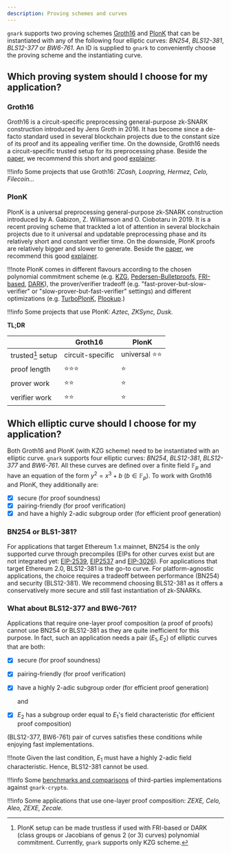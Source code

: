 ```yaml
---
description: Proving schemes and curves
---
```


`gnark` supports two proving schemes [Groth16](https://eprint.iacr.org/2016/260.pdf) and [PlonK](https://eprint.iacr.org/2019/953.pdf) that can be instantiated with any of the following four elliptic curves: *BN254*, *BLS12-381*, *BLS12-377* or *BW6-761*. An ID is supplied to `gnark` to conveniently choose the proving scheme and the instantiating curve.

## Which proving system should I choose for my application?
### Groth16
Groth16 is a circuit-specific preprocessing general-purpose zk-SNARK construction introduced by Jens Groth in 2016. It has become since a de-facto standard used in several blockchain projects due to the constant size of its proof and its appealing verifier time. On the downside, Groth16 needs a circuit-specific trusted setup for its preprocessing phase. Beside the [paper](http://www.zeroknowledgeblog.com/index.php/groth16), we recommend this short and good [explainer](http://www.zeroknowledgeblog.com/index.php/groth16).

!!!info
    Some projects that use Groth16: *ZCash, Loopring, Hermez, Celo, Filecoin...*

### PlonK
PlonK is a universal preprocessing general-purpose zk-SNARK construction introduced by A. Gabizon, Z. Williamson and O. Ciobotaru in 2019. It is a recent proving scheme that trackted a lot of attention in several blockchain projects due to it universal and updatable preprocessing phase and its relatively short and constant verifier time. On the downside, PlonK proofs are relatively bigger and slower to generate. Beside the [paper](https://eprint.iacr.org/2019/953.pdf), we recommend this good [explainer](https://hackmd.io/@zkteam/plonk).

!!!note
    PlonK comes in different flavours according to the chosen polynomial commitment scheme (e.g. [KZG](https://www.iacr.org/archive/asiacrypt2010/6477178/6477178.pdf), [Pedersen-Bulletproofs](http://web.stanford.edu/~buenz/pubs/bulletproofs.pdf), [FRI-based](https://eprint.iacr.org/2019/1020.pdf), [DARK](https://eprint.iacr.org/2019/1229.pdf)), the prover/verifier tradeoff (e.g. "fast-prover-but-slow-verifier" or "slow-prover-but-fast-verifier" settings) and different optimizations (e.g. [TurboPlonK](https://docs.zkproof.org/pages/standards/accepted-workshop3/proposal-turbo_plonk.pdf), [Plookup](https://eprint.iacr.org/2020/315.pdf).)

!!!info
    Some projects that use PlonK: *Aztec, ZKSync, Dusk.*

**TL;DR**

|                  | Groth16           | PlonK                  |
|------------------|-------------------|------------------------|
|trusted[^1] setup | circuit-specific  | universal :star::star: |
|proof length      | :star::star::star:| :star:                 |
|prover work       | :star::star:      | :star:                 |
|verifier work     | :star::star:      | :star:                 |

[^1]: PlonK setup can be made trustless if used with FRI-based or DARK (class groups or Jacobians of genus 2 (or 3) curves) polynomial commitment. Currently, `gnark` supports only KZG scheme.

## Which elliptic curve should I choose for my application?
Both Groth16 and PlonK (with KZG scheme) need to be instantiated with an elliptic curve. `gnark` supports four elliptic curves: *BN254*, *BLS12-381*, *BLS12-377* and *BW6-761*. All these curves are defined over a finite field $\mathbb{F}_p$ and have an equation of the form $y^2=x^3+b$ ($b\in \mathbb{F}_p$). To work with Groth16 and PlonK, they additionally are:

- [x] secure (for proof soundness)
- [x] pairing-friendly (for proof verification)
- [x] and have a highly 2-adic subgroup order (for efficient proof generation)

### BN254 or BLS1-381?
For applications that target Ethereum 1.x mainnet, BN254 is the only supported curve through precompiles (EIPs for other curves exist but are not integrated yet: [EIP-2539](https://eips.ethereum.org/EIPS/eip-2539), [EIP2537](https://eips.ethereum.org/EIPS/eip-2537) and [EIP-3026](https://eips.ethereum.org/EIPS/eip-3026)). For applications that target Ethereum 2.0, BLS12-381 is the go-to curve. For platform-agnostic applications, the choice requires a tradeoff between performance (BN254) and security (BLS12-381). We recommend choosing BLS12-381 as it offers a conservatively more secure and still fast instantiation of zk-SNARKs.

### What about BLS12-377 and BW6-761?
Applications that require one-layer proof composition (a proof of proofs) cannot use BN254 or BLS12-381 as they are quite inefficient for this purpose. In fact, such an application needs a pair ($E_1, E_2$) of elliptic curves that are both:

- [x] secure (for proof soundness)
- [x] pairing-friendly (for proof verification)
- [x] have a highly 2-adic subgroup order (for efficient proof generation)

    and

- [x] $E_2$ has a subgroup order equal to $E_1$'s field characteristic (for efficient proof composition)

(BLS12-377, BW6-761) pair of curves satisfies these conditions while enjoying fast implementations.

!!!note
    Given the last condition, $E_1$ must have a highly 2-adic field characteristic. Hence, BLS12-381 cannot be used.

!!!info
    Some [benchmarks and comparisons](https://hackmd.io/@zkteam/eccbench) of third-parties implementations against `gnark-crypto`.

!!!info
    Some applications that use one-layer proof composition: *ZEXE, Celo, Aleo, ZEXE, Zecale.*


